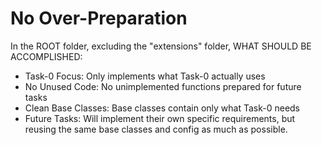 # No Over-Preparation

In the ROOT folder, excluding the "extensions" folder, WHAT SHOULD BE ACCOMPLISHED:

- Task-0 Focus: Only implements what Task-0 actually uses
- No Unused Code: No unimplemented functions prepared for future tasks
- Clean Base Classes: Base classes contain only what Task-0 needs
- Future Tasks: Will implement their own specific requirements, but reusing the same base classes and config as much as possible.